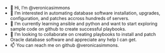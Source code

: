 - 👋 Hi, I’m @veronicasimmons
- 👀 I’m interested in automating database software installation, upgrades, configuration, and patches accross hundreds of servers.
- 🌱 I’m currently learning ansible and python and want to start exploring sample code on github to create successful playbooks.
- 💞️ I’m looking to collaborate on creating playbooks to install and patch Oracle database software and appreciate any help I can get.
- 📫 You can reach me on github @veronicasimmons.

<!---
veronicasimmons/veronicasimmons is a ✨ special ✨ repository because its `README.md` (this file) appears on your GitHub profile.
You can click the Preview link to take a look at your changes.
--->
